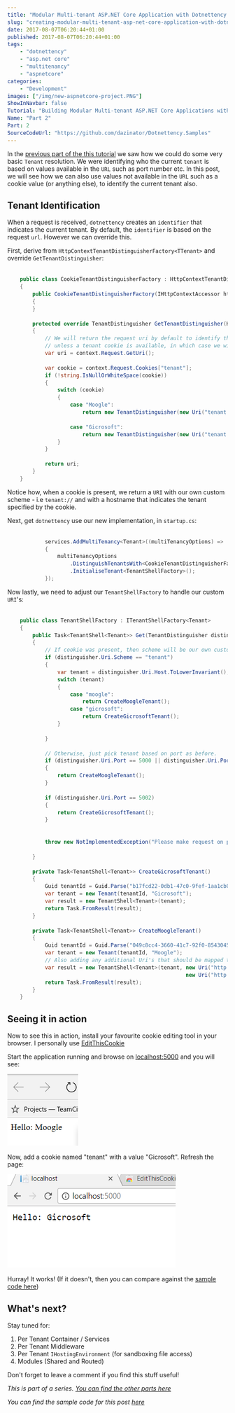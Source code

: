 ```yaml
---
title: "Modular Multi-tenant ASP.NET Core Application with Dotnettency - Part 2"
slug: "creating-modular-multi-tenant-asp-net-core-application-with-dotnettency-part-2"
date: 2017-08-07T06:20:44+01:00
published: 2017-08-07T06:20:44+01:00
tags: 
    - "dotnettency"
    - "asp.net core"
    - "multitenancy" 
    - "aspnetcore"
categories:
    - "Development"
images: ["/img/new-aspnetcore-project.PNG"]
ShowInNavbar: false
Tutorial: "Building Modular Multi-tenant ASP.NET Core Applications with Dotnettency"
Name: "Part 2"
Part: 2
SourceCodeUrl: "https://github.com/dazinator/Dotnettency.Samples"
---
```


In the [previous part of the this tutorial](/tutorial/creating-modular-multi-tenant-asp-net-core-application-with-dotnettency-part-1/) we saw how we could do some very basic `Tenant` resolution. We were identifying who the current `tenant` is based on values available in the `URL` such as port number etc. In this post, we will see how we can also use values not available in the `URL` such as a cookie value (or anything else), to identify the current tenant also. 

<!--more--> 
## Tenant Identification

When a request is received, `dotnettency` creates an `identifier` that indicates the current tenant. By default, the `identifier` is based on the request `url`. However we can override this.

First, derive from `HttpContextTenantDistinguisherFactory<TTenant>` and override `GetTenantDistinguisher`:

```csharp

    public class CookieTenantDistinguisherFactory : HttpContextTenantDistinguisherFactory<Tenant>
    {
        public CookieTenantDistinguisherFactory(IHttpContextAccessor httpContextAccessor) : base(httpContextAccessor)
        {
        }

        protected override TenantDistinguisher GetTenantDistinguisher(HttpContext context)
        {
            // We will return the request uri by default to identify the tenant,
            // unless a tenant cookie is available, in which case we will return a URI with a custom scheme.
            var uri = context.Request.GetUri();

            var cookie = context.Request.Cookies["tenant"];
            if (!string.IsNullOrWhiteSpace(cookie))
            {
                switch (cookie)
                {
                    case "Moogle":
                        return new TenantDistinguisher(new Uri("tenant://Moogle"));

                    case "Gicrosoft":
                        return new TenantDistinguisher(new Uri("tenant://Gicrosoft"));
                }
            }

            return uri;
        }
    }

```

Notice how, when a cookie is present, we return a `URI` with our own custom scheme - i.e `tenant://` and with a hostname that indicates the tenant specified by the cookie.

Next, get `dotnettency` use our new implementation, in `startup.cs`:

```csharp

            services.AddMultiTenancy<Tenant>((multiTenancyOptions) =>
            {
                multiTenancyOptions
                    .DistinguishTenantsWith<CookieTenantDistinguisherFactory>()
                    .InitialiseTenant<TenantShellFactory>();
            });

```

Now lastly, we need to adjust our `TenantShellFactory` to handle our custom `URI`'s:

```csharp

    public class TenantShellFactory : ITenantShellFactory<Tenant>
    {
        public Task<TenantShell<Tenant>> Get(TenantDistinguisher distinguisher)
        {
            // If cookie was present, then scheme will be our own custom one.         
            if (distinguisher.Uri.Scheme == "tenant")
            {
                var tenant = distinguisher.Uri.Host.ToLowerInvariant();
                switch (tenant)
                {
                    case "moogle":
                        return CreateMoogleTenant();
                    case "gicrosoft":
                        return CreateGicrosoftTenant();
                }

            }

            // Otherwise, just pick tenant based on port as before.
            if (distinguisher.Uri.Port == 5000 || distinguisher.Uri.Port == 5001)
            {
                return CreateMoogleTenant();
            }

            if (distinguisher.Uri.Port == 5002)
            {
                return CreateGicrosoftTenant();
            }


            throw new NotImplementedException("Please make request on ports 5000 - 5003 to see various behaviour.");

        }

        private Task<TenantShell<Tenant>> CreateGicrosoftTenant()
        {
            Guid tenantId = Guid.Parse("b17fcd22-0db1-47c0-9fef-1aa1cb09605e");
            var tenant = new Tenant(tenantId, "Gicrosoft");
            var result = new TenantShell<Tenant>(tenant);
            return Task.FromResult(result);
        }

        private Task<TenantShell<Tenant>> CreateMoogleTenant()
        {
            Guid tenantId = Guid.Parse("049c8cc4-3660-41c7-92f0-85430452be22");
            var tenant = new Tenant(tenantId, "Moogle");
            // Also adding any additional Uri's that should be mapped to this same tenant.
            var result = new TenantShell<Tenant>(tenant, new Uri("http://localhost:5000"),
                                                         new Uri("http://localhost:5001"));
            return Task.FromResult(result);
        }
    }

```

## Seeing it in action

Now to see this in action, install your favourite cookie editing tool in your browser. I personally use [EditThisCookie](https://chrome.google.com/webstore/detail/editthiscookie/fngmhnnpilhplaeedifhccceomclgfbg?)

Start the application running and browse on [localhost:5000](http://localhost:5000) and you will see:

![dotnettency-helloworld-moogle.PNG](/img/dotnettencyhelloworldmoogle.PNG)

Now, add a cookie named "tenant" with a value "Gicrosoft". Refresh the page:

![dotnettency-cookie-gicrosoft.PNG](/img/dotnettencycookiegicrosoft.PNG)

Hurray! It works! (If it doesn't, then you can compare against the [sample code here](https://github.com/dazinator/Dotnettency.Samples))

## What's next?

Stay tuned for:

1. Per Tenant Container / Services
2. Per Tenant Middleware
3. Per Tenant `IHostingEnvironment` (for sandboxing file access)
4. Modules (Shared and Routed)

Don't forget to leave a comment if you find this stuff useful!


*This is part of a series. [You can find the other parts here](/tags/dotnettency)*

*You can find the sample code for this post [here](https://github.com/dazinator/Dotnettency.Samples)*
